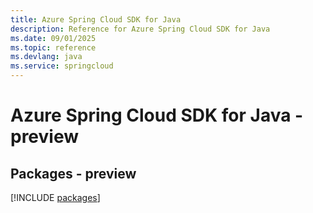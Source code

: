 ```yaml
---
title: Azure Spring Cloud SDK for Java
description: Reference for Azure Spring Cloud SDK for Java
ms.date: 09/01/2025
ms.topic: reference
ms.devlang: java
ms.service: springcloud
---
```

# Azure Spring Cloud SDK for Java - preview
## Packages - preview
[!INCLUDE [packages](spring-cloud-index.md)]
